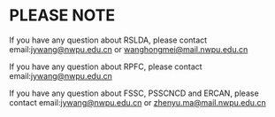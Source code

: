 # PLEASE NOTE

If you have any question about RSLDA, please contact email:jywang@nwpu.edu.cn or wanghongmei@mail.nwpu.edu.cn

If you have any question about RPFC, please contact email:jywang@nwpu.edu.cn

If you have any question about FSSC, PSSCNCD and ERCAN, please contact email:jywang@nwpu.edu.cn or zhenyu.ma@mail.nwpu.edu.cn

